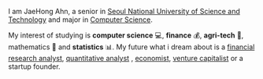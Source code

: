 I am JaeHong Ahn, a senior in [Seoul National University of Science and Technology](https://en.seoultech.ac.kr/)
and major in [Computer Science](https://computer.seoultech.ac.kr).

My interest of studying is **computer science** :computer:, **finance** :moneybag:, **agri-tech** :corn:, mathematics :triangular_ruler: and **statistics** :bar_chart:.
My future what i dream about is a [financial research analyst](https://www.investopedia.com/terms/r/research-analyst.asp), [quantitative analyst](https://en.wikipedia.org/wiki/Quantitative_analysis_(finance))
, [economist](https://en.wikipedia.org/wiki/Economist), [venture capitalist](https://www.investopedia.com/terms/v/venturecapitalist.asp) or a startup founder.

